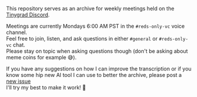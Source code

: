This repository serves as an archive for weekly meetings held on the [Tinygrad Discord](https://discord.gg/ZjZadyC7PK).  

Meetings are currently Mondays 6:00 AM PST in the `#reds-only-vc` voice channel.  
Feel free to join, listen, and ask questions in either `#general` or `#reds-only-vc` chat.  
Please stay on topic when asking questions though (don't be asking about meme coins for example 😅). 

If you have any suggestions on how I can improve the transcription or if you know some hip new AI tool I can use to better the archive, please post a [new issue](https://github.com/geohotstan/tinycorp-meetings/issues/new)  
I'll try my best to make it work! 🤗
